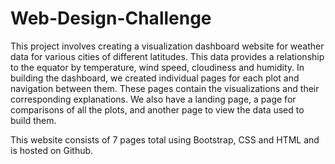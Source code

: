 # Web-Design-Challenge

This project involves creating a visualization dashboard website for weather data for various cities of different latitudes. This data provides a relationship to the equator by temperature, wind speed, cloudiness and humidity.
In building the dashboard, we created individual pages for each plot and navigation between them. These pages contain the visualizations and their corresponding explanations.
We also have a landing page, a page for comparisons of all the plots, and another page to view the data used to build them.

This website consists of 7 pages total using Bootstrap, CSS and HTML and is hosted on Github.